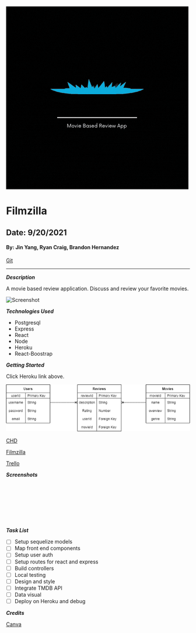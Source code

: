 ![](FilmZilla.gif)

# Filmzilla

## Date: 9/20/2021

#### By: Jin Yang, Ryan Craig, Brandon Hernandez

[Git](https://github.com/jinyangb/Filmzilla)

---

**_Description_**

A movie based review application. Discuss and review your favorite movies.

![Screenshot](https://repository-images.githubusercontent.com/141744474/1ce68080-769e-11ea-8f62-d743905db95e)

**_Technologies Used_**

- Postgresql
- Express
- React
- Node
- Heroku
- React-Boostrap

**_Getting Started_**

Click Heroku link above.

![ERD](ERD.png)

[CHD](https://evening-hollows-49481.herokuapp.com/)

[Filmzilla](https://evening-hollows-49481.herokuapp.com/)

[Trello]()

**_Screenshots_**

#####

![]()

#####

![]()

#####

![]()

**_Task List_**

- [ ] Setup sequelize models
- [ ] Map front end components
- [ ] Setup user auth
- [ ] Setup routes for react and express
- [ ] Build controllers
- [ ] Local testing
- [ ] Design and style
- [ ] Integrate TMDB API
- [ ] Data visual
- [ ] Deploy on Heroku and debug

**_Credits_**

[Canva](canva.com)
